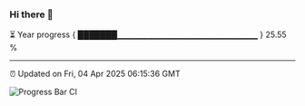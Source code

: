 ### Hi there 👋

⏳ Year progress { ███████▁▁▁▁▁▁▁▁▁▁▁▁▁▁▁▁▁▁▁▁▁▁▁ } 25.55 %

---

⏰ Updated on Fri, 04 Apr 2025 06:15:36 GMT

![Progress Bar CI](https://github.com/Shyam-Makwana/GitHub-Actions-Demo/workflows/Progress%20Bar%20CI/badge.svg)
